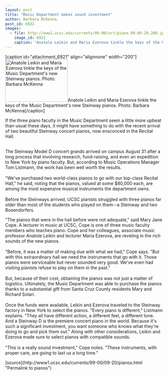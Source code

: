 ```yaml
---
layout: post
title: "Music Department makes sound investment"
author: Barbara McKenna
post_id: 6922
images:
  - file: http://www1.ucsc.edu/currents/99-00/art/piano.99-09-20.200.jpg
    image_id: 6921
    caption: "Anatole Leikin and Maria Ezerova tinkle the keys of the Music Department's new Steinway pianos. Photo: Barbara McKenna"
---
```


[caption id="attachment_6921" align="alignnone" width="200"]<a href="http://localhost/mysite/wp-content/uploads/1999/09/piano.99-09-20.200.jpg"><img class="size-full wp-image-6921" src="http://localhost/mysite/wp-content/uploads/1999/09/piano.99-09-20.200.jpg" alt="Anatole Leikin and Maria Ezerova tinkle the keys of the Music Department's new Steinway pianos. Photo: Barbara McKenna" width="200" height="135" /></a>Anatole Leikin and Maria Ezerova tinkle the keys of the Music Department's new Steinway pianos. Photo: Barbara McKenna[/caption]
<p>
  If the three piano faculty in the Music Department seem a little more upbeat than usual these days, it might have something to do with the recent arrival of two beautiful Steinway concert pianos, now ensconced in the Recital Hall.
</p><br>
The Steinway Model D concert grands arrived on campus August 31 after a long process that involving research, fund-raising, and even an expedition to New York by piano faculty. But, according to Music Operations Manager Tom Listmann, the work has been well worth the results.<br>
<br>
"We've purchased two world-class pianos to go with our top-class Recital Hall," he said, noting that the pianos, valued at some $80,000 each, are among the most expensive musical instruments the department owns.<br>
<br>
Before the Steinways arrived, UCSC pianists struggled with three pianos far older than most of the students who played on them--a Steinway and two Bosendorfers.
<p>
  "The pianos that were in the hall before were not adequate," said Mary Jane Cope. A lecturer in music at UCSC, Cope is one of three music faculty members who teaches piano. Cope and her colleagues, associate music professor Anatole Leikin and lecturer Maria Ezerova, are reveling in the rich sounds of the new pianos.<br>
  <br>
  "Before, it was a matter of making due with what we had," Cope says. "But with this extraordinary hall we need the instruments that go with it. Those pianos were serviceable but never sounded very good. We've even had visiting pianists refuse to play on them in the past."<br>
  <br>
  But, because of their cost, obtaining the pianos was not just a matter of logistics. Ultimately, the Music Department was able to purchase the pianos thanks to a substantial gift from Santa Cruz County residents Mary and Richard Solari.<br>
  <br>
  Once the funds were available, Leikin and Ezerova traveled to the Steinway factory in New York to select the pianos. "Every piano is different," Listmann explains. "They all have different action, a different feel, a different tone. And a Steinway D is the premiere concert piano in the world. Because it's such a significant investment, you want someone who knows what they're doing to go and pick them out." Along with other considerations, Leikin and Ezerova made sure to select pianos with compatible sounds.<br>
  <br>
  "This is a really sound investment," Cope notes. "These instruments, with proper care, are going to last us a long time."<br>
</p>
<p>

</p>
<p>
  </p>
[source](http://www1.ucsc.edu/currents/99-00/09-20/pianos.html "Permalink to pianos")
